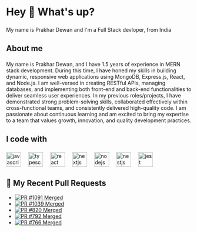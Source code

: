 <h1 align="left">Hey 👋 What's up?</h1>

###

<p align="left">My name is Prakhar Dewan and I'm a Full Stack devloper, from India</p>

###

<h2 align="left">About me</h2>

###

<p align="left">My name is Prakhar Dewan, and I have 1.5 years of experience in MERN stack development. During this time, I have honed my skills in building dynamic, responsive web applications using MongoDB, Express.js, React, and Node.js. I am well-versed in creating RESTful APIs, managing databases, and implementing both front-end and back-end functionalities to deliver seamless user experiences. In my previous roles/projects, I have demonstrated strong problem-solving skills, collaborated effectively within cross-functional teams, and consistently delivered high-quality code. I am passionate about continuous learning and am excited to bring my expertise to a team that values growth, innovation, and quality development practices.</p>

###

<h2 align="left">I code with</h2>

###

<div align="left">
  <img src="https://cdn.jsdelivr.net/gh/devicons/devicon/icons/javascript/javascript-original.svg" height="40" alt="javascript logo"  />
  <img width="12" />
  <img src="https://cdn.jsdelivr.net/gh/devicons/devicon/icons/typescript/typescript-original.svg" height="40" alt="typescript logo"  />
  <img width="12" />
  <img src="https://cdn.jsdelivr.net/gh/devicons/devicon/icons/react/react-original.svg" height="40" alt="react logo"  />
  <img width="12" />
  <img src="https://cdn.jsdelivr.net/gh/devicons/devicon/icons/nextjs/nextjs-original.svg" height="40" alt="nextjs logo"  />
  <img width="12" />
  <img src="https://cdn.jsdelivr.net/gh/devicons/devicon/icons/nodejs/nodejs-original.svg" height="40" alt="nodejs logo"  />
  <img width="12" />
  <img src="https://cdn.jsdelivr.net/gh/devicons/devicon/icons/nestjs/nestjs-original.svg" height="40" alt="nestjs logo"  />
  <img width="12" />
  <img src="https://cdn.jsdelivr.net/gh/devicons/devicon/icons/jest/jest-plain.svg" height="40" alt="jest logo"  />
</div>

###

## 📌 My Recent Pull Requests

- [![PR #1091 Merged](https://img.shields.io/badge/PR%20%231091-Merged-brightgreen?style=flat-square&logo=github)](https://github.com/liam-hq/liam/pull/1091)
- [![PR #1039 Merged](https://img.shields.io/badge/PR%20%231039-Merged-brightgreen?style=flat-square&logo=github)](https://github.com/liam-hq/liam/pull/1039)
- [![PR #820 Merged](https://img.shields.io/badge/PR%20%23820-Merged-brightgreen?style=flat-square&logo=github)](https://github.com/liam-hq/liam/pull/820)
- [![PR #792 Merged](https://img.shields.io/badge/PR%20%23792-Merged-brightgreen?style=flat-square&logo=github)](https://github.com/liam-hq/liam/pull/792)
- [![PR #766 Merged](https://img.shields.io/badge/PR%20%23766-Merged-brightgreen?style=flat-square&logo=github)](https://github.com/liam-hq/liam/pull/766)







<!--
**prakha/prakha** is a ✨ _special_ ✨ repository because its `README.md` (this file) appears on your GitHub profile.

Here are some ideas to get you started:

- 🔭 I’m currently working on ...
- 🌱 I’m currently learning ...
- 👯 I’m looking to collaborate on ...
- 🤔 I’m looking for help with ...
- 💬 Ask me about ...
- 📫 How to reach me: ...
- 😄 Pronouns: ...
- ⚡ Fun fact: ...
-->
